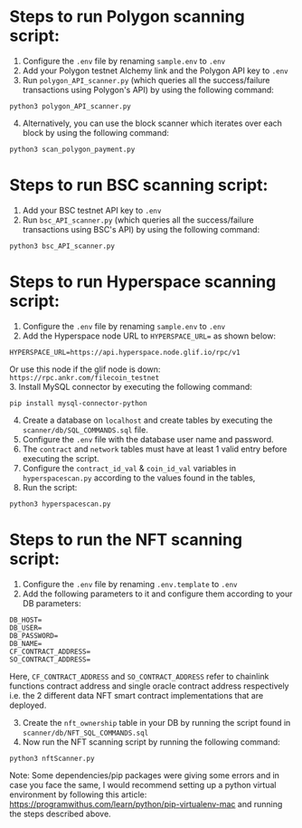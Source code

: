 # Steps to run Polygon scanning script:

1. Configure the `.env` file by renaming `sample.env` to `.env`
2. Add your Polygon testnet Alchemy link and the Polygon API key to `.env`
3. Run `polygon_API_scanner.py` (which queries all the success/failure transactions using Polygon's API) by using the following command:

```
python3 polygon_API_scanner.py
```

4. Alternatively, you can use the block scanner which iterates over each block by using the following command:

```
python3 scan_polygon_payment.py
```

# Steps to run BSC scanning script:

1. Add your BSC testnet API key to `.env`
2. Run `bsc_API_scanner.py` (which queries all the success/failure transactions using BSC's API) by using the following command:

```
python3 bsc_API_scanner.py
```

# Steps to run Hyperspace scanning script:

1. Configure the `.env` file by renaming `sample.env` to `.env`
2. Add the Hyperspace node URL to `HYPERSPACE_URL=` as shown below:

```
HYPERSPACE_URL=https://api.hyperspace.node.glif.io/rpc/v1
```

Or use this node if the glif node is down: `https://rpc.ankr.com/filecoin_testnet`  
3. Install MySQL connector by executing the following command:

```
pip install mysql-connector-python
```

4. Create a database on `localhost` and create tables by executing the `scanner/db/SQL_COMMANDS.sql` file.
5. Configure the `.env` file with the database user name and password.
6. The `contract` and `network` tables must have at least 1 valid entry before executing the script.
7. Configure the `contract_id_val` & `coin_id_val` variables in `hyperspacescan.py` according to the values found in the tables,
8. Run the script:

```
python3 hyperspacescan.py
```

# Steps to run the NFT scanning script:

1. Configure the `.env` file by renaming `.env.template` to `.env`
2. Add the following parameters to it and configure them according to your DB parameters:

```
DB_HOST=
DB_USER=
DB_PASSWORD=
DB_NAME=
CF_CONTRACT_ADDRESS=
SO_CONTRACT_ADDRESS=
```

Here, `CF_CONTRACT_ADDRESS` and `SO_CONTRACT_ADDRESS` refer to chainlink functions contract address and single oracle contract address respectively i.e. the 2 different data NFT smart contract implementations that are deployed.

3. Create the `nft_ownership` table in your DB by running the script found in `scanner/db/NFT_SQL_COMMANDS.sql`
4. Now run the NFT scanning script by running the following command:

```
python3 nftScanner.py
```

Note: Some dependencies/pip packages were giving some errors and in case you face the same, I would recommend setting up a python virtual environment by following this article: https://programwithus.com/learn/python/pip-virtualenv-mac and running the steps described above.
